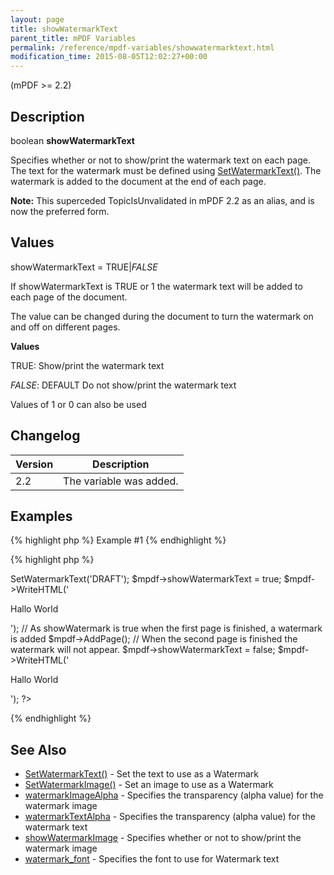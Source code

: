 ```yaml
---
layout: page
title: showWatermarkText
parent_title: mPDF Variables
permalink: /reference/mpdf-variables/showwatermarktext.html
modification_time: 2015-08-05T12:02:27+00:00
---
```




<p>(mPDF &gt;= 2.2)</p>
<h2>Description</h2>
<p class="manual_block">boolean <b>showWatermarkText</b></p>
<p>Specifies whether or not to show/print the watermark text on each page. The text for the watermark must be defined using <a href="{{ "/reference/mpdf-functions/setwatermarktext.html" | prepend: site.baseurl }}">SetWatermarkText()</a>. The watermark is added to the document at the end of each page.</p>

<div class="alert alert-info" role="alert"><strong>Note:</strong> This superceded TopicIsUnvalidated in mPDF 2.2 as an alias, and is now the preferred form.</div>
<h2>Values</h2>
<p class="manual_param_dt"><span class="parameter">showWatermarkText</span> = <span class="smallblock">TRUE</span>|<span class="smallblock"><i>FALSE</i></span></p>
<p class="manual_param_dd">If <span class="parameter">showWatermarkText</span> is <span class="smallblock">TRUE</span> or 1 the watermark text will be added to each page of the document.

The value can be changed during the document to turn the watermark on and off on different pages.</p>
<p class="manual_param_dd"><b>Values</b>

<span class="smallblock">TRUE</span>: Show/print the watermark text

<span class="smallblock"><i>FALSE</i></span>: <span class="smallblock">DEFAULT</span> Do not show/print the watermark text

Values of 1 or 0 can also be used</p>
<h2>Changelog</h2>
<table class="table"><thead>
<tr><th>Version</th> <th>Description</th></tr>
</thead> <tbody>
<tr>
<td>2.2</td>
<td>The variable was added.</td>
</tr>
</tbody></table>
<h2>Examples</h2>

{% highlight php %}
Example #1
{% endhighlight %}

{% highlight php %}
<?php

<?php

$mpdf=new mPDF();

$mpdf->SetWatermarkText('DRAFT');

$mpdf->showWatermarkText = true;

$mpdf->WriteHTML('<p>Hallo World</p>');

// As showWatermark is true when the first page is finished, a watermark is added

$mpdf->AddPage();

// When the second page is finished the watermark will not appear.

$mpdf->showWatermarkText = false;

$mpdf->WriteHTML('<p>Hallo World</p>');

?>
{% endhighlight %}

<h2>See Also</h2>
<ul>
<li class="manual_boxlist"><a href="{{ "/reference/mpdf-functions/setwatermarktext.html" | prepend: site.baseurl }}">SetWatermarkText()</a> - Set the text to use as a Watermark</li>
<li class="manual_boxlist"><a href="{{ "/reference/mpdf-functions/setwatermarkimage.html" | prepend: site.baseurl }}">SetWatermarkImage()</a> - Set an image to use as a Watermark</li>
<li class="manual_boxlist"><a href="{{ "/reference/mpdf-variables/watermarkimagealpha.html" | prepend: site.baseurl }}">watermarkImageAlpha</a> - Specifies the transparency (alpha value) for the watermark image</li>
<li class="manual_boxlist"><a href="{{ "/reference/mpdf-variables/watermarktextalpha.html" | prepend: site.baseurl }}">watermarkTextAlpha</a> - Specifies the transparency (alpha value) for the watermark text</li>
<li class="manual_boxlist"><a href="{{ "/reference/mpdf-variables/showwatermarktext.html" | prepend: site.baseurl }}">showWatermarkImage</a> - Specifies whether or not to show/print the watermark image</li>
<li class="manual_boxlist"><a href="{{ "/reference/mpdf-variables/watermark-font.html" | prepend: site.baseurl }}">watermark_font</a> - Specifies the font to use for Watermark text</li>
</ul>
